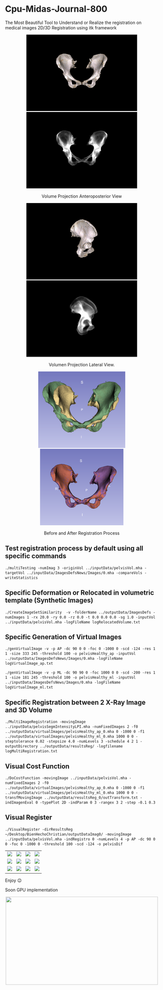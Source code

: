 # Cpu-Midas-Journal-800

The Most Beautiful Tool to Understand or Realize the registration on medical images
2D/3D Registration using itk framework

<p align="center">
    <img src="Documentation/Images/approyvol.png" height="250px">
    <img src="Documentation/Images/approydrr.png" height="250px">
</p>

<p align="center">
Volume Projection Anteroposterior View
</p>

<p align="center">
    <img src="Documentation/Images/mlproyvol.png" height="250px">
    <img src="Documentation/Images/mlproydrr.png" height="250px">
</p>

<p align="center">
Volumen Projection Lateral View.
</p>


<p align="center">
    <img src="Documentation/Images/reg18_gtvsplan2.png" height="250px">
    <img src="Documentation/Images/reg18difvolap.png" height="250px">
</p>

<p align="center">
Before and After Registration Process
</p>

## Test registration process by default using all specific commands

```
./multiTesting -numImag 3 -originVol ../inputData/pelvisVol.mha -targetVol ../inputData/ImagesDefsNews/Images/0.mha -compareVols -writeStatistics
```

## Specific Deformation or Relocated in volumetric template (Synthetic Images)
```
./CreateImageSetSimilarity  -v -folderName ../outputData/ImagesDefs -numImages 1 -rx 20.0 -ry 0.0 -rz 0.0 -t 0.0 0.0 0.0 -sg 1.0 -inputVol ../inputData/pelvisVol.mha -logFileName logRelocatedVolume.txt
```

## Specific Generation of Virtual Images
```
./genVirtualImage -v -p AP -dc 90 0 0 -foc 0 -1000 0 -scd -124 -res 1 1 -size 333 245 -threshold 100 -o pelvisHealthy_ap -inputVol ../outputData/ImagesDefsNews/Images/0.mha -logFileName logVirtualImage_ap.txt
```
```
./genVirtualImage -v -p ML -dc 90 90 0 -foc 1000 0 0 -scd -200 -res 1 1 -size 181 245 -threshold 100 -o pelvisHealthy_ml -inputVol ../inputData/ImagesDefsNews/Images/0.mha -logFileName logVirtualImage_ml.txt
```

## Specific Registration between 2 X-Ray Image and 3D Volume
```
./MultiImageRegistration -movingImage ../inputData/pelvisSegmIntensityLPI.mha -numFixedImages 2 -f0 ../outputData/virtualImages/pelvisHealthy_ap_0.mha 0 -1000 0 -f1 ../outputData/virtualImages/pelvisHealthy_ml_0.mha 1000 0 0 -steptolerance 0.02 -stepsize 4.0 -numLevels 3 -schedule 4 2 1 -outputDirectory ../outputData/resultsReg/ -logfilename logMultiRegistration.txt
```
## Visual Cost Function
```
./DoCostFunction -movingImage ../inputData/pelvisVol.mha -numFixedImages 2 -f0 ../outputData/virtualImages/pelvisHealthy_ap_0.mha 0 -1000 0 -f1 ../outputData/virtualImages/pelvisHealthy_ml_0.mha 1000 0 0 -transfMovingImage ../outputData/resultsReg_0/outTransform.txt -indImagenEval 0 -typePlot 2D -indParam 0 3 -rangex 3 2 -step -0.1 0.3
```

## Visual Register
```
./VisualRegister -dirResultsReg ~/Desktop/BienHechoChristian/outputDataImag0/ -movingImage ../inputData/pelvisVol.mha -indRegistro 0 -numLevels 4 -p AP -dc 90 0 0 -foc 0 -1000 0 -threshold 100 -scd -124 -o pelvisDif
```

<table align="center">
<tr>
    <td><img src="Documentation/Images/registrationAP0.gif"></td>
    <td><img src="Documentation/Images/registrationML0.gif"></td>
    <td><img src="Documentation/Images/registrationAP1.gif"></td>
    <td><img src="Documentation/Images/registrationML1.gif"></td>
</tr>
<tr>
    <td><img src="Documentation/Images/registrationAP2.gif"></td>
    <td><img src="Documentation/Images/registrationML2.gif"></td>
    <td><img src="Documentation/Images/registrationAP3.gif"></td>
    <td><img src="Documentation/Images/registrationML3.gif"></td>

</tr>
<tr>
    <td><img src="Documentation/Images/registrationAP4.gif"></td>
    <td><img src="Documentation/Images/registrationML4.gif"></td>
    <td><img src="Documentation/Images/registrationAP5.gif"></td>
    <td><img src="Documentation/Images/registrationML5.gif"></td>
</tr>
</table>


Enjoy :wink:

Soon GPU implementation

<p align="center">
     <a href = 'https://www.youtube.com/watch?v=-P28LKWTzrI&t=16s'>
        <img src = 'Documentation/Images/gpudemo.gif' width = '500px' height = '288px'>
     </a>
</p>




